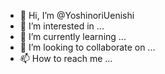 - 👋 Hi, I’m @YoshinoriUenishi
- 👀 I’m interested in ...
- 🌱 I’m currently learning ...
- 💞️ I’m looking to collaborate on ...
- 📫 How to reach me ...

<!---
YoshinoriUenishi/YoshinoriUenishi is a ✨ special ✨ repository because its `README.md` (this file) appears on your GitHub profile.
You can click the Preview link to take a look at your changes.
--->
